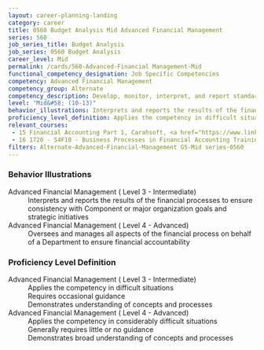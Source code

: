 ```yaml
---
layout: career-planning-landing
category: career
title: 0560 Budget Analysis Mid Advanced Financial Management
series: 560
job_series_title: Budget Analysis
job_series: 0560 Budget Analysis
career_level: Mid
permalink: /cards/560-Advanced-Financial Management-Mid
functional_competency_designation: Job Specific Competencies
competency: Advanced Financial Management
competency_group: Alternate
competency_description: Develop, monitor, interpret, and report standardized processes-operations to ensure transparency and compliance with financial statutory, regulatory, and leadership guidance with the intent of promoting effectiveness and accountability
level: "Mid&#58; (10-13)"
behavior_illustrations: Interprets and reports the results of the financial processes to ensure consistency with Component or major organization goals and strategic initiatives ? Oversees and manages all aspects of the financial process on behalf of a Department to ensure financial accountability
proficiency_level_definition: Applies the competency in difficult situations ? Requires occasional guidance ? Demonstrates understanding of concepts and processes ? Applies the competency in considerably difficult situations ? Generally requires little or no guidance ? Demonstrates broad understanding of concepts and processes
relevant_courses: 
 - 15 Financial Accounting Part 1, Carahsoft, <a href="https://www.linkedin.com/learning/financial-accounting-part-1">https://www.linkedin.com/learning/financial-accounting-part-1</a>
 - 16 1720 - S4F10 - Business Processes in Financial Accounting Training in SAP S/4HANA, Learning Tree, <a href="https://www.learningtree.com/courses/1720/business-processes-in-financial-accounting-in-sap-s-4hana-s4f10/">https://www.learningtree.com/courses/1720/business-processes-in-financial-accounting-in-sap-s-4hana-s4f10/</a>
filters: Alternate-Advanced-Financial-Management GS-Mid series-0560
---
```


<div class="desktop:grid-col-6 margin-y-205">
  <div class="border-top-05 bg-white padding-2 shadow-5 height-full members-hover border-1px border-gray-30 border-top-orange radius-lg">
    <h3>Behavior Illustrations</h3>
    <dl class="text-base"><dt>Advanced Financial Management ( Level 3 - Intermediate)</dt><dd>Interprets and reports the results of the financial processes to ensure consistency with Component or major organization goals and strategic initiatives</dd><dt>Advanced Financial Management ( Level 4 - Advanced)</dt><dd>Oversees and manages all aspects of the financial process on behalf of a Department to ensure financial accountability</dd></dl>
  </div>
</div>
<div class="desktop:grid-col-6 margin-y-205">
  <div class="border-top-05 bg-white padding-2 shadow-5 height-full members-hover border-1px border-gray-30 border-top-orange radius-lg">
    <h3>Proficiency Level Definition</h3>
    <dl class="text-base"><dt>Advanced Financial Management ( Level 3 - Intermediate)</dt><dd>Applies the competency in difficult situations </dd><dd> Requires occasional guidance </dd><dd> Demonstrates understanding of concepts and processes</dd><dt>Advanced Financial Management ( Level 4 - Advanced)</dt><dd>Applies the competency in considerably difficult situations </dd><dd> Generally requires little or no guidance </dd><dd> Demonstrates broad understanding of concepts and processes</dd></dl>
  </div>
</div>
